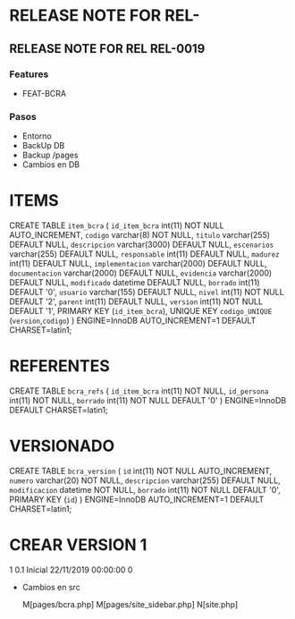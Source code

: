 # RELEASE NOTE FOR REL-

## RELEASE NOTE FOR REL REL-0019

### Features

- FEAT-BCRA


### Pasos

- Entorno
- BackUp DB
- Backup /pages
- Cambios en DB


# ITEMS
CREATE TABLE `item_bcra` (
  `id_item_bcra` int(11) NOT NULL AUTO_INCREMENT,
  `codigo` varchar(8) NOT NULL,
  `titulo` varchar(255) DEFAULT NULL,
  `descripcion` varchar(3000) DEFAULT NULL,
  `escenarios` varchar(255) DEFAULT NULL,
  `responsable` int(11) DEFAULT NULL,
  `madurez` int(11) DEFAULT NULL,
  `implementacion` varchar(2000) DEFAULT NULL,
  `documentacion` varchar(2000) DEFAULT NULL,
  `evidencia` varchar(2000) DEFAULT NULL,
  `modificado` datetime DEFAULT NULL,
  `borrado` int(11) DEFAULT '0',
  `usuario` varchar(155) DEFAULT NULL,
  `nivel` int(11) NOT NULL DEFAULT '2',
  `parent` int(11) DEFAULT NULL,
  `version` int(11) NOT NULL DEFAULT '1',
  PRIMARY KEY (`id_item_bcra`),
  UNIQUE KEY `codigo_UNIQUE` (`version`,`codigo`)
) ENGINE=InnoDB AUTO_INCREMENT=1 DEFAULT CHARSET=latin1;

# REFERENTES
CREATE TABLE `bcra_refs` (
  `id_item_bcra` int(11) NOT NULL,
  `id_persona` int(11) NOT NULL,
  `borrado` int(11) NOT NULL DEFAULT '0'
) ENGINE=InnoDB DEFAULT CHARSET=latin1;

# VERSIONADO
CREATE TABLE `bcra_version` (
  `id` int(11) NOT NULL AUTO_INCREMENT,
  `numero` varchar(20) NOT NULL,
  `descripcion` varchar(255) DEFAULT NULL,
  `modificacion` datetime NOT NULL,
  `borrado` int(11) NOT NULL DEFAULT '0',
  PRIMARY KEY (`id`)
) ENGINE=InnoDB AUTO_INCREMENT=1 DEFAULT CHARSET=latin1;


# CREAR VERSION 1
1	0.1	Inicial	22/11/2019 00:00:00	0

- Cambios en src

    M[pages/bcra.php]
    M[pages/site_sidebar.php]
    N[site.php]
